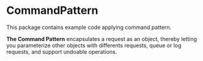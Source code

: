 # CommandPattern

This package contains example code applying command pattern.

**The Command Pattern** encapsulates a request as an object, thereby letting you parameterize other objects with differents requests, queue or log requests, and support undoable operations.
